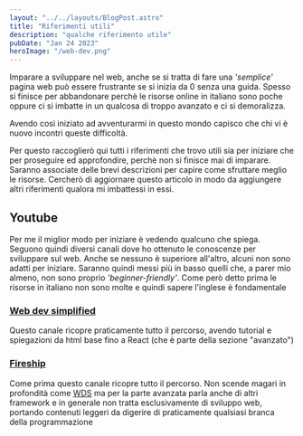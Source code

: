 ```yaml
---
layout: "../../layouts/BlogPost.astro"
title: "Riferimenti utili"
description: "qualche riferimento utile"
pubDate: "Jan 24 2023"
heroImage: "/web-dev.png"
---
```


Imparare a sviluppare nel web, anche se si tratta di fare una _'semplice'_ pagina web può essere frustrante se si inizia da 0 senza una guida. Spesso si finisce per abbandonare perchè le risorse online in italiano sono poche oppure ci si imbatte in un qualcosa di troppo avanzato e ci si demoralizza.

Avendo così iniziato ad avventurarmi in questo mondo capisco che chi vi è nuovo incontri queste difficoltà.

Per questo raccoglierò qui tutti i riferimenti che trovo utili sia per iniziare che per proseguire ed approfondire, perchè non si finisce mai di imparare. Saranno associate delle brevi descrizioni per capire come sfruttare meglio le risorse. Cercherò di aggiornare questo articolo in modo da aggiungere altri riferimenti qualora mi imbattessi in essi.

## Youtube

Per me il miglior modo per iniziare è vedendo qualcuno che spiega. Seguono quindi diversi canali dove ho ottenuto le conoscenze per sviluppare sul web. Anche se nessuno è superiore all'altro, alcuni non sono adatti per iniziare. Saranno quindi messi più in basso quelli che, a parer mio almeno, non sono proprio _'beginner-friendly'_. Come però detto prima le risorse in italiano non sono molte e quindi sapere l'inglese è fondamentale

### [Web dev simplified](https://www.youtube.com/@WebDevSimplified)

Questo canale ricopre praticamente tutto il percorso, avendo tutorial e spiegazioni da html base fino a React (che è parte della sezione "avanzato")

### [Fireship](https://www.youtube.com/@Fireship)

Come prima questo canale ricopre tutto il percorso. Non scende magari in profondità come [WDS](#web-dev-simplified) ma per la parte avanzata parla anche di altri framework e in generale non tratta esclusivamente di sviluppo web, portando contenuti leggeri da digerire di praticamente qualsiasi branca della programmazione
